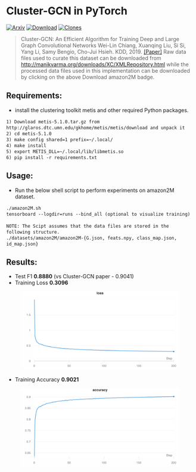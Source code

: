 # Cluster-GCN in PyTorch
[![Arxiv](https://img.shields.io/badge/ArXiv-1905.07953-orange.svg?color=blue&style=plastic)](https://arxiv.org/abs/1905.07953)
[![Download](https://img.shields.io/badge/Download-amazon2M-brightgreen.svg?color=black&style=plastic)](https://drive.google.com/drive/folders/1Tfn-yABlW5JheyYItyRyrMGtmQdYN7wm?usp=sharing)
[![Clones](https://img.shields.io/badge/Clones-67-brightgreen.svg?color=brightgreen&style=plastic)](https://github.com/pyyush/ClusterGCN-amazon2M/blob/master/README.md)
> Cluster-GCN: An Efficient Algorithm for Training Deep and Large Graph Convolutional Networks
> Wei-Lin Chiang, Xuanqing Liu, Si Si, Yang Li, Samy Bengio, Cho-Jui Hsieh.
> KDD, 2019.
> [[Paper]](https://arxiv.org/abs/1905.07953)
Raw data files used to curate this dataset can be downloaded from http://manikvarma.org/downloads/XC/XMLRepository.html while the processed data files used in this implementation can be downloaded by clicking on the above Download amazon2M badge.

## Requirements:
* install the clustering toolkit metis and other required Python packages.
```
1) Download metis-5.1.0.tar.gz from http://glaros.dtc.umn.edu/gkhome/metis/metis/download and unpack it
2) cd metis-5.1.0
3) make config shared=1 prefix=~/.local/
4) make install
5) export METIS_DLL=~/.local/lib/libmetis.so
6) pip install -r requirements.txt
```
## Usage:
* Run the below shell script to perform experiments on amazon2M dataset.
```
./amazon2M.sh
tensorboard --logdir=runs --bind_all (optional to visualize training)

NOTE: The Scipt assumes that the data files are stored in the following structure. 
./datasets/amazon2M/amazon2M-{G.json, feats.npy, class_map.json, id_map.json}
```
## Results:
* Test F1 **0.8880** (vs Cluster-GCN paper - 0.9041)
* Training Loss **0.3096**
<figure>
  <img src="W&B Chart 6_16_2020, 5_13_19 PM.png"/>
</figure>

* Training Accuracy **0.9021**
<figure>
  <img src="W&B Chart 6_16_2020, 5_13_29 PM.png"/>
</figure>

